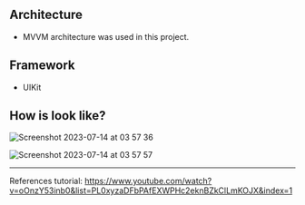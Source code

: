 ## Architecture
- MVVM architecture was used in this project.
  
## Framework
- UIKit

## How is look like?

![Screenshot 2023-07-14 at 03 57 36](https://github.com/mervenurgulbagci/trending-movies/assets/5539006/38acf358-99dd-4058-a4c2-777df4701427)

![Screenshot 2023-07-14 at 03 57 57](https://github.com/mervenurgulbagci/trending-movies/assets/5539006/575d4fc8-c29f-48b4-b73c-37fad52a1ce1)

- - - - 

References tutorial: https://www.youtube.com/watch?v=oOnzY53inb0&list=PL0xyzaDFbPAfEXWPHc2eknBZkClLmKOJX&index=1 
